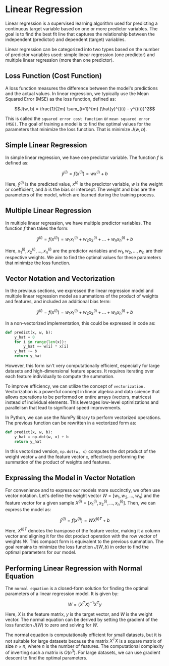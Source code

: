 # Linear Regression
Linear regression is a supervised learning algorithm used for predicting a continuous target variable based on one or more predictor variables. The goal is to find the best fit line that captures the relationship between the independent (predictor) and dependent (target) variables.

Linear regression can be categorized into two types based on the number of predictor variables used: simple linear regression (one predictor) and multiple linear regression (more than one predictor).

## Loss Function (Cost Function)
A loss function measures the difference between the model's predictions and the actual values. In linear regression, we typically use the Mean Squared Error (MSE) as the loss function, defined as:

$$J(w, b) = \frac{1}{2m} \sum_{i=1}^{m} (\hat{y}^{(i)} - y^{(i)})^2$$

This is called the `squared error cost function` or `mean squared error (MSE)`. The goal of training a model is to find the optimal values for the parameters that minimize the loss function. That is $\text{minimize } J(w, b)$.

## Simple Linear Regression
In simple linear regression, we have one predictor variable. The function $f$ is defined as:

$$\hat{y}^{(i)} = f(x^{(i)}) = w x^{(i)} + b$$

Here, $\hat{y}^{(i)}$ is the predicted value, $x^{(i)}$ is the predictor variable, $w$ is the weight or coefficient, and $b$ is the bias or intercept. The weight and bias are the parameters of the model, which are learned during the training process.

## Multiple Linear Regression
In multiple linear regression, we have multiple predictor variables. The function $f$ then takes the form:

$$\hat{y}^{(i)} = f(x^{(i)}) = w_1 x_1^{(i)} + w_2 x_2^{(i)} + ... + w_n x_n^{(i)} + b$$

Here, $x_1^{(i)}, x_2^{(i)}, ..., x_n^{(i)}$ are the predictor variables and $w_1, w_2, ..., w_n$ are their respective weights. We aim to find the optimal values for these parameters that minimize the loss function.


## Vector Notation and Vectorization
In the previous sections, we expressed the linear regression model and multiple linear regression model as summations of the product of weights and features, and included an additional bias term:

$$\hat{y}^{(i)} = f(x^{(i)}) = w_1 x_1^{(i)} + w_2 x_2^{(i)} + ... + w_n x_n^{(i)} + b$$

In a non-vectorized implementation, this could be expressed in code as:

```python
def predict(x, w, b):
    y_hat = 0
    for i in range(len(x)):
        y_hat += w[i] * x[i]
    y_hat += b
    return y_hat
```

However, this form isn't very computationally efficient, especially for large datasets and high-dimensional feature spaces. It requires iterating over each feature individually to compute the summation.

To improve efficiency, we can utilize the concept of `vectorization.` Vectorization is a powerful concept in linear algebra and data science that allows operations to be performed on entire arrays (vectors, matrices) instead of individual elements. This leverages low-level optimizations and parallelism that lead to significant speed improvements.

In Python, we can use the NumPy library to perform vectorized operations. The previous function can be rewritten in a vectorized form as:

```python
def predict(x, w, b):
    y_hat = np.dot(w, x) + b
    return y_hat
```

In this vectorized version, `np.dot(w, x)` computes the dot product of the weight vector `w` and the feature vector `x`, effectively performing the summation of the product of weights and features.

## Expressing the Model in Vector Notation
For convenience and to express our models more succinctly, we often use vector notation. Let's define the weight vector $W=[w_1, w_2, ..., w_n]$ and the feature vector for a given sample $X^{(i)}=[x_1^{(i)}, x_2^{(i)}, ..., x_n^{(i)}]$. Then, we can express the model as:

$$\hat{y}^{(i)} = f(x^{(i)}) = W X^{(i)T} + b$$

Here, $X^{(i)T}$ denotes the transpose of the feature vector, making it a column vector and aligning it for the dot product operation with the row vector of weights $W$. This compact form is equivalent to the previous summation. The goal remains to minimize the loss function $J(W, b)$ in order to find the optimal parameters for our model.

## Performing Linear Regression with Normal Equation
The `normal equation` is a closed-form solution for finding the optimal parameters of a linear regression model. It is given by:

$$W = (X^T X)^{-1} X^T y$$

Here, $X$ is the feature matrix, $y$ is the target vector, and $W$ is the weight vector. The normal equation can be derived by setting the gradient of the loss function $J(W)$ to zero and solving for $W$.

The normal equation is computationally efficient for small datasets, but it is not suitable for large datasets because the matrix $X^T X$ is a square matrix of size $n \times n$, where $n$ is the number of features. The computational complexity of inverting such a matrix is $O(n^3)$. For large datasets, we can use gradient descent to find the optimal parameters.